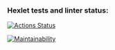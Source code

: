 ### Hexlet tests and linter status:
[![Actions Status](https://github.com/FarRodion/frontend-project-44/actions/workflows/hexlet-check.yml/badge.svg)](https://github.com/FarRodion/frontend-project-44/actions)

[![Maintainability](https://api.codeclimate.com/v1/badges/02c877ec775f9f70df75/maintainability)](https://codeclimate.com/github/FarRodion/frontend-project-44/maintainability)